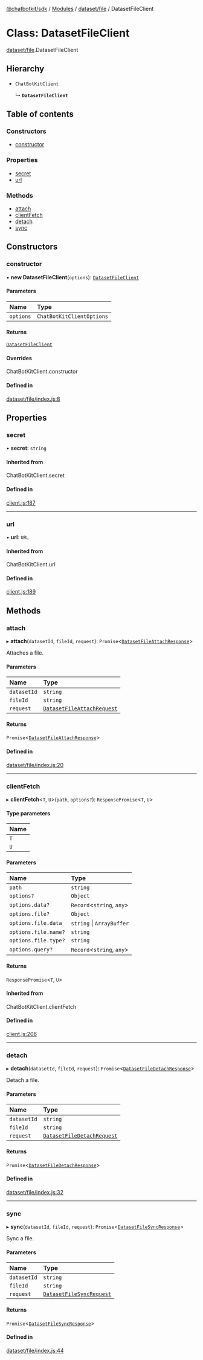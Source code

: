 [@chatbotkit/sdk](../README.md) / [Modules](../modules.md) / [dataset/file](../modules/dataset_file.md) / DatasetFileClient

# Class: DatasetFileClient

[dataset/file](../modules/dataset_file.md).DatasetFileClient

## Hierarchy

- `ChatBotKitClient`

  ↳ **`DatasetFileClient`**

## Table of contents

### Constructors

- [constructor](dataset_file.DatasetFileClient.md#constructor)

### Properties

- [secret](dataset_file.DatasetFileClient.md#secret)
- [url](dataset_file.DatasetFileClient.md#url)

### Methods

- [attach](dataset_file.DatasetFileClient.md#attach)
- [clientFetch](dataset_file.DatasetFileClient.md#clientfetch)
- [detach](dataset_file.DatasetFileClient.md#detach)
- [sync](dataset_file.DatasetFileClient.md#sync)

## Constructors

### constructor

• **new DatasetFileClient**(`options`): [`DatasetFileClient`](dataset_file.DatasetFileClient.md)

#### Parameters

| Name | Type |
| :------ | :------ |
| `options` | `ChatBotKitClientOptions` |

#### Returns

[`DatasetFileClient`](dataset_file.DatasetFileClient.md)

#### Overrides

ChatBotKitClient.constructor

#### Defined in

[dataset/file/index.js:8](https://github.com/chatbotkit/node-sdk/blob/d5a6097/packages/sdk/src/dataset/file/index.js#L8)

## Properties

### secret

• **secret**: `string`

#### Inherited from

ChatBotKitClient.secret

#### Defined in

[client.js:187](https://github.com/chatbotkit/node-sdk/blob/d5a6097/packages/sdk/src/client.js#L187)

___

### url

• **url**: `URL`

#### Inherited from

ChatBotKitClient.url

#### Defined in

[client.js:189](https://github.com/chatbotkit/node-sdk/blob/d5a6097/packages/sdk/src/client.js#L189)

## Methods

### attach

▸ **attach**(`datasetId`, `fileId`, `request`): `Promise`\<[`DatasetFileAttachResponse`](../modules/dataset_file_v1.md#datasetfileattachresponse)\>

Attaches a file.

#### Parameters

| Name | Type |
| :------ | :------ |
| `datasetId` | `string` |
| `fileId` | `string` |
| `request` | [`DatasetFileAttachRequest`](../modules/dataset_file_v1.md#datasetfileattachrequest) |

#### Returns

`Promise`\<[`DatasetFileAttachResponse`](../modules/dataset_file_v1.md#datasetfileattachresponse)\>

#### Defined in

[dataset/file/index.js:20](https://github.com/chatbotkit/node-sdk/blob/d5a6097/packages/sdk/src/dataset/file/index.js#L20)

___

### clientFetch

▸ **clientFetch**\<`T`, `U`\>(`path`, `options?`): `ResponsePromise`\<`T`, `U`\>

#### Type parameters

| Name |
| :------ |
| `T` |
| `U` |

#### Parameters

| Name | Type |
| :------ | :------ |
| `path` | `string` |
| `options?` | `Object` |
| `options.data?` | `Record`\<`string`, `any`\> |
| `options.file?` | `Object` |
| `options.file.data` | `string` \| `ArrayBuffer` |
| `options.file.name?` | `string` |
| `options.file.type?` | `string` |
| `options.query?` | `Record`\<`string`, `any`\> |

#### Returns

`ResponsePromise`\<`T`, `U`\>

#### Inherited from

ChatBotKitClient.clientFetch

#### Defined in

[client.js:206](https://github.com/chatbotkit/node-sdk/blob/d5a6097/packages/sdk/src/client.js#L206)

___

### detach

▸ **detach**(`datasetId`, `fileId`, `request`): `Promise`\<[`DatasetFileDetachResponse`](../modules/dataset_file_v1.md#datasetfiledetachresponse)\>

Detach a file.

#### Parameters

| Name | Type |
| :------ | :------ |
| `datasetId` | `string` |
| `fileId` | `string` |
| `request` | [`DatasetFileDetachRequest`](../modules/dataset_file_v1.md#datasetfiledetachrequest) |

#### Returns

`Promise`\<[`DatasetFileDetachResponse`](../modules/dataset_file_v1.md#datasetfiledetachresponse)\>

#### Defined in

[dataset/file/index.js:32](https://github.com/chatbotkit/node-sdk/blob/d5a6097/packages/sdk/src/dataset/file/index.js#L32)

___

### sync

▸ **sync**(`datasetId`, `fileId`, `request`): `Promise`\<[`DatasetFileSyncResponse`](../modules/dataset_file_v1.md#datasetfilesyncresponse)\>

Sync a file.

#### Parameters

| Name | Type |
| :------ | :------ |
| `datasetId` | `string` |
| `fileId` | `string` |
| `request` | [`DatasetFileSyncRequest`](../modules/dataset_file_v1.md#datasetfilesyncrequest) |

#### Returns

`Promise`\<[`DatasetFileSyncResponse`](../modules/dataset_file_v1.md#datasetfilesyncresponse)\>

#### Defined in

[dataset/file/index.js:44](https://github.com/chatbotkit/node-sdk/blob/d5a6097/packages/sdk/src/dataset/file/index.js#L44)
